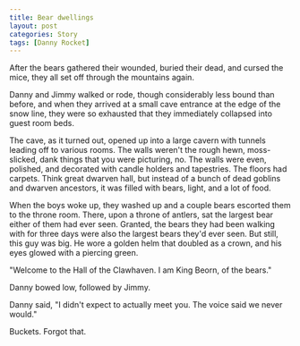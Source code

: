 ```yaml
---
title: Bear dwellings
layout: post
categories: Story
tags: [Danny Rocket]
---
```

After the bears gathered their wounded, buried their dead, and cursed the mice, they all set off through the mountains again.

Danny and Jimmy walked or rode, though considerably less bound than before, and when they arrived at a small cave entrance at the edge of the snow line, they were so exhausted that they immediately collapsed into guest room beds.

<!-- more -->

The cave, as it turned out, opened up into a large cavern with tunnels leading off to various rooms. The walls weren't the rough hewn, moss-slicked, dank things that you were picturing, no. The walls were even, polished, and decorated with candle holders and tapestries. The floors had carpets. Think great dwarven hall, but instead of a bunch of dead goblins and dwarven ancestors, it was filled with bears, light, and a lot of food.

When the boys woke up, they washed up and a couple bears escorted them to the throne room. There, upon a throne of antlers, sat the largest bear either of them had ever seen. Granted, the bears they had been walking with for three days were also the largest bears they'd ever seen. But still, this guy was big. He wore a golden helm that doubled as a crown, and his eyes glowed with a piercing green.

"Welcome to the Hall of the Clawhaven. I am King Beorn, of the bears."

Danny bowed low, followed by Jimmy.

Danny said, "I didn't expect to actually meet you. The voice said we never would."

Buckets. Forgot that.